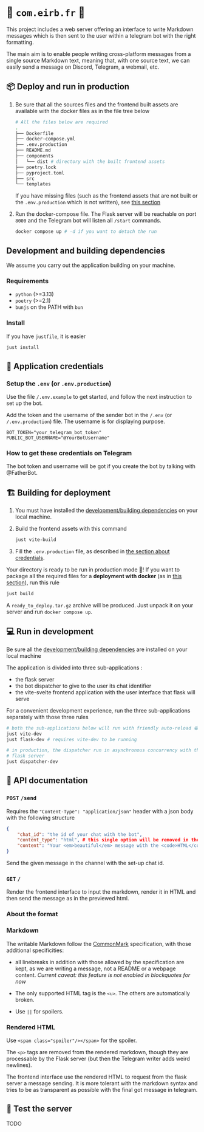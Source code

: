 # 📡 `com.eirb.fr` 📨

This project includes a web server offering an interface to write Markdown
messages which is then sent to the user within a telegram bot with the right
formatting.

The main aim is to enable people writing cross-platform messages from a single
source Markdown text, meaning that, with one source text, we can easily send a
message on Discord, Telegram, a webmail, etc.

## 📦 Deploy and run in production

1. Be sure that all the sources files and the frontend built assets are
   available with the docker files as in the file tree below

    ```sh
    # All the files below are required
    .
    ├── Dockerfile
    ├── docker-compose.yml
    ├── .env.production
    ├── README.md
    ├── components
    │   └── dist # directory with the built frontend assets
    ├── poetry.lock
    ├── pyproject.toml
    ├── src
    └── templates
    ```

    If you have missing files (such as the frontend assets that are not built
    or the `.env.production` which is not written), see
    [this section](#🏗️-building-for-deployment)

2. Run the docker-compose file. The Flask server will be reachable on port
   `8000` and the Telegram bot will listen all `/start` commands.

   ```sh
   docker compose up # -d if you want to detach the run
   ```

## Development and building dependencies

We assume you carry out the application building on your machine.

### Requirements

- `python` (>=3.13)
- `poetry` (>=2.1)
- `bunjs` on the PATH with `bun`

### Install

If you have `justfile`, it is easier

```sh
just install
```

## 🔑 Application credentials

### Setup the `.env` (or `.env.production`)

Use the file `/.env.example` to get started, and follow the next instruction to
set up the bot.

Add the token and the username of the sender bot in the `/.env` (or
`/.env.production`) file. The username is for displaying purpose.

```env
BOT_TOKEN="your_telegram_bot_token"
PUBLIC_BOT_USERNAME="@YourBotUsername"
```

### How to get these credentials on Telegram

The bot token and username will be got if you create the bot by talking with
@FatherBot.

## 🏗️ Building for deployment

1. You must have installed the [development/building
dependencies](#development-and-building-dependencies) on your local machine.

2. Build the frontend assets with this command

   ```sh
   just vite-build
   ```

3. Fill the `.env.production` file, as described in [the section about
credentials](#🔑-application-credentials).

Your directory is ready to be run in production mode 🥳! If you want to package
all the required files for a **deployment with docker** (as in [this
section](#📦-deploy-and-run-in-production)), run this rule

```sh
just build
```

A `ready_to_deploy.tar.gz` archive will be produced. Just unpack it on
your server and run `docker compose up`.

## 💻 Run in development

Be sure all the [development/building
dependencies](#development-and-building-dependencies) are installed on your
local machine

The application is divided into three sub-applications :

- the flask server
- the bot dispatcher to give to the user its chat identifier
- the vite-svelte frontend application with the user interface that flask will
serve

For a convenient development experience, run the three sub-applications
separately with those three rules

```sh
# both the sub-applications below will run with friendly auto-reload 😁
just vite-dev
just flask-dev # requires vite-dev to be running

# in production, the dispatcher run in asynchronous concurrency with the
# flask server
just dispatcher-dev 
```

## 📝 API documentation

### `POST` `/send`

Requires the `"Content-Type": "application/json"` header with a json body with
the following structure

```json
{
    "chat_id": "the id of your chat with the bot",
    "content_type": "html", # this single option will be removed in the future
    "content": "Your <em>beautiful</em> message with the <code>HTML</code> <strong>format</strong>."
}
```

Send the given message in the channel with the set-up chat id.

### `GET` `/`

Render the frontend interface to input the markdown, render it in HTML and then
send the message as in the previewed html.

### About the format

### Markdown

The writable Markdown follow the [CommonMark](https://spec.commonmark.org/) specification, with those additional specificities:

- all linebreaks in addition with those allowed by the specification are kept,
  as we are writing a message, not a README or a webpage content.
  *Current caveat: this feature is not enabled in blockquotes for now*

- The only supported HTML tag is the `<u>`. The others are automatically
broken.
- Use `||` for spoilers.


### Rendered HTML

Use `<span class="spoiler"/></span>` for the spoiler.

The `<p>` tags are removed from the rendered markdown, though they are
processable by the Flask server (but then the Telegram writer adds weird
newlines).

The frontend interface use the rendered HTML to request from the flask server a
message sending. It is more tolerant with the markdown syntax and tries to be
as transparent as possible with the final got message in telegram.

## 🧪 Test the server

TODO

